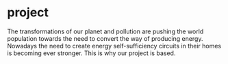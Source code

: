 # project
The transformations of our planet and pollution are pushing the world population towards the need to convert the way of producing energy. Nowadays the need to create energy self-sufficiency circuits in their homes is becoming ever stronger. This is why our project is based.
